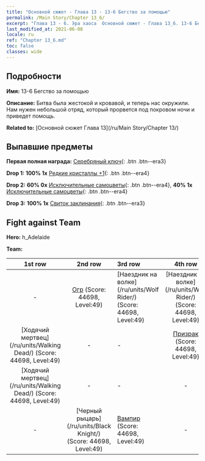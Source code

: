 ```yaml
---
title: "Основной сюжет - Глава 13 - 13-6 Бегство за помощью"
permalink: /Main Story/Chapter 13_6/
excerpt: "Глава 13 - 6. Эра хаоса  Основной сюжет - Глава 13_6. 13-6 Бегство за помощью"
last_modified_at: 2021-06-08
locale: ru
ref: "Chapter 13_6.md"
toc: false
classes: wide
---
```


## Подробности

 **Имя:** 13-6 Бегство за помощью

 **Описание:** Битва была жестокой и кровавой, и теперь нас окружили. Нам нужен небольшой отряд, который прорвется под покровом ночи и приведет помощь.

 **Related to:** [Основной сюжет Глава 13](/ru/Main Story/Chapter 13/)

## Выпавшие предметы

 **Первая полная награда:** [Серебряный ключ](/ItemsRU/con_693/){: .btn .btn--era3}

 **Drop 1:** **100% 1x** [Редкие кристаллы +1](/ItemsRU/mat_45/){: .btn .btn--era4}

 **Drop 2:** **60% 0x** [Исключительные самоцветы](/ItemsRU/mat_37/){: .btn .btn--era4}, **40% 1x** [Исключительные самоцветы](/ItemsRU/mat_37/){: .btn .btn--era4}

 **Drop 3:** **100% 1x** [Свиток заклинания](/ItemsRU/con_694/){: .btn .btn--era3}


## Fight against Team
 **Hero:** h_Adelaide

 **Team:**


  | 1st row | 2nd row | 3rd row | 4th row |
  |:----:|:----:|:----|:----:|
  | - | [Огр](/ru/units/Ogre/) (Score: 44698, Level:49)  | [Наездник на волке](/ru/units/Wolf Rider/) (Score: 44698, Level:49)  | [Наездник на волке](/ru/units/Wolf Rider/) (Score: 44698, Level:49)  |
  | [Ходячий мертвец](/ru/units/Walking Dead/) (Score: 44698, Level:49)  | - | - | [Призрак](/ru/units/Wight/) (Score: 44698, Level:49)  |
  | [Ходячий мертвец](/ru/units/Walking Dead/) (Score: 44698, Level:49)  | - | - | - |
  | - | [Черный рыцарь](/ru/units/Black Knight/) (Score: 44698, Level:49)  | [Вампир](/ru/units/Vampire/) (Score: 44698, Level:49)  | - |


